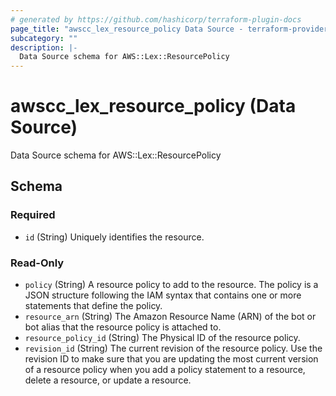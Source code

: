 ```yaml
---
# generated by https://github.com/hashicorp/terraform-plugin-docs
page_title: "awscc_lex_resource_policy Data Source - terraform-provider-awscc"
subcategory: ""
description: |-
  Data Source schema for AWS::Lex::ResourcePolicy
---
```


# awscc_lex_resource_policy (Data Source)

Data Source schema for AWS::Lex::ResourcePolicy



<!-- schema generated by tfplugindocs -->
## Schema

### Required

- `id` (String) Uniquely identifies the resource.

### Read-Only

- `policy` (String) A resource policy to add to the resource. The policy is a JSON structure following the IAM syntax that contains one or more statements that define the policy.
- `resource_arn` (String) The Amazon Resource Name (ARN) of the bot or bot alias that the resource policy is attached to.
- `resource_policy_id` (String) The Physical ID of the resource policy.
- `revision_id` (String) The current revision of the resource policy. Use the revision ID to make sure that you are updating the most current version of a resource policy when you add a policy statement to a resource, delete a resource, or update a resource.
